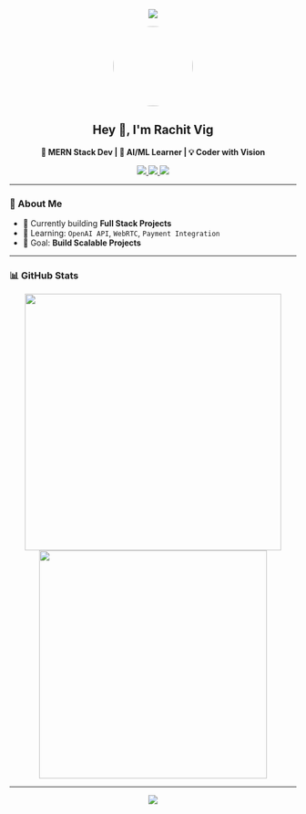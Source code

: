 <!-- Background Banner with Profile Pic on Top -->
<p align="center">
  <img src="https://capsule-render.vercel.app/api?type=waving&color=0:1f1c2c,100:928dab&height=150&section=header"/>
</p>

<p align="center">
  <img src="https://i.postimg.cc/K80tTnCL/portfolio-image.png" width="140" height="140" style="border-radius: 50%;" />
</p>

<h2 align="center">Hey 👋, I'm Rachit Vig</h2>
<p align="center"><b>🚀 MERN Stack Dev | 🤖 AI/ML Learner | 💡 Coder with Vision</b></p>

<p align="center">
  <a href="https://twitter.com/vigRachit" target="_blank">
    <img src="https://img.shields.io/badge/Twitter-%231DA1F2.svg?style=for-the-badge&logo=twitter&logoColor=white" />
  </a>
  <a href="https://linkedin.com/in/vigrachit" target="_blank">
    <img src="https://img.shields.io/badge/LinkedIn-%230077B5.svg?style=for-the-badge&logo=linkedin&logoColor=white" />
  </a>
  <a href="https://github.com/vigRachit" target="_blank">
    <img src="https://img.shields.io/badge/GitHub-%2312100E.svg?style=for-the-badge&logo=github&logoColor=white" />
  </a>
</p>

---

### 🧠 About Me

- 🔭 Currently building **Full Stack Projects**
- 🌱 Learning: `OpenAI API`, `WebRTC`, `Payment Integration`
- 🎯 Goal: **Build Scalable Projects**

---

### 📊 GitHub Stats

<p align="center">
  <img src="https://github-readme-stats.vercel.app/api?username=vigRachit&show_icons=true&theme=tokyonight" width="450"/>
  <img src="https://github-readme-streak-stats.herokuapp.com/?user=vigRachit&theme=tokyonight" width="400"/>
</p>

---

<!-- Bottom Banner to Simulate Footer Background -->
<p align="center">
  <img src="https://capsule-render.vercel.app/api?type=waving&color=0:1f1c2c,100:928dab&height=150&section=footer"/>
</p>
